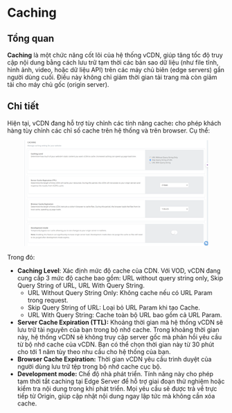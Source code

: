 # Caching

## Tổng quan

**Caching** là một chức năng cốt lõi của hệ thống vCDN, giúp tăng tốc độ truy cập nội dung bằng cách lưu trữ tạm thời các bản sao dữ liệu (như file tĩnh, hình ảnh, video, hoặc dữ liệu API) trên các máy chủ biên (edge servers) gần người dùng cuối. Điều này không chỉ giảm thời gian tải trang mà còn giảm tải cho máy chủ gốc (origin server).

## Chi tiết

Hiện tại, vCDN đang hỗ trợ tùy chỉnh các tính năng cach&#x65;**:** cho phép khách hàng tùy chỉnh các chỉ số cache trên hệ thống và trên browser. Cụ thể:&#x20;

<figure><img src="../../.gitbook/assets/image (16) (1) (1).png" alt=""><figcaption></figcaption></figure>

Trong đó:    &#x20;

* **Caching Level**: Xác định mức độ cache của CDN. Với VOD, vCDN đang cung cấp 3 mức độ cache bao gồm: URL without query string only, Skip Query String of URL, URL With Query String.
  * URL Without Query String Only: Không cache nếu có URL Param trong request.
  * Skip Query String of URL: Loại bỏ URL Param khi tạo Cache.
  * URL With Query String: Cache toàn bộ URL bao gồm cả URL Param.
* **Server Cache Expiration (TTL):** Khoảng thời gian mà hệ thống vCDN sẽ lưu trữ tài nguyên của bạn trong bộ nhớ cache. Trong khoảng thời gian này, hệ thống vCDN sẽ không truy cập server gốc mà phản hồi yêu cầu từ bộ nhớ cache của vCDN. Bạn có thể chọn thời gian này từ 30 phút cho tới 1 năm tùy theo nhu cầu cho hệ thống của bạn.
* **Browser Cache Expiration:** Thời gian vCDN yêu cầu trình duyệt của người dùng lưu trữ tệp trong bộ nhớ cache cục bộ.
* **Development mode:** Chế độ nhà phát triển. Tính năng này cho phép tạm thời tắt caching tại Edge Server để hỗ trợ giai đoạn thử nghiệm hoặc kiểm tra nội dung trong khi phát triển. Mọi yêu cầu sẽ được trả về trực tiếp từ Origin, giúp cập nhật nội dung ngay lập tức mà không cần xóa cache.
